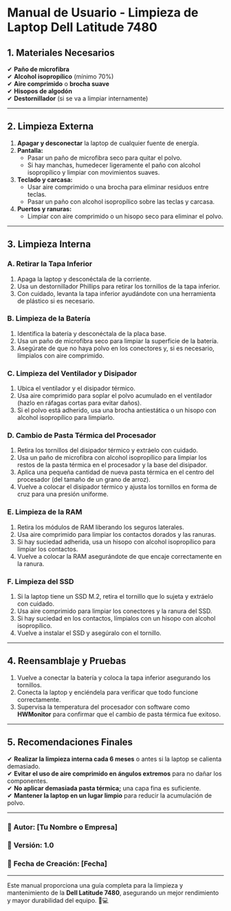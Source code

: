 # Manual de Usuario - Limpieza de Laptop Dell Latitude 7480

## 1. Materiales Necesarios

✔ **Paño de microfibra**  
✔ **Alcohol isopropílico** (mínimo 70%)  
✔ **Aire comprimido** o **brocha suave**  
✔ **Hisopos de algodón**  
✔ **Destornillador** (si se va a limpiar internamente)  

---

## 2. Limpieza Externa

1. **Apagar y desconectar** la laptop de cualquier fuente de energía.  
2. **Pantalla:**  
   - Pasar un paño de microfibra seco para quitar el polvo.  
   - Si hay manchas, humedecer ligeramente el paño con alcohol isopropílico y limpiar con movimientos suaves.  
3. **Teclado y carcasa:**  
   - Usar aire comprimido o una brocha para eliminar residuos entre teclas.  
   - Pasar un paño con alcohol isopropílico sobre las teclas y carcasa.  
4. **Puertos y ranuras:**  
   - Limpiar con aire comprimido o un hisopo seco para eliminar el polvo.  

---

## 3. Limpieza Interna

### A. Retirar la Tapa Inferior

1. Apaga la laptop y desconéctala de la corriente.  
2. Usa un destornillador Phillips para retirar los tornillos de la tapa inferior.  
3. Con cuidado, levanta la tapa inferior ayudándote con una herramienta de plástico si es necesario.  

### B. Limpieza de la Batería

1. Identifica la batería y desconéctala de la placa base.  
2. Usa un paño de microfibra seco para limpiar la superficie de la batería.  
3. Asegúrate de que no haya polvo en los conectores y, si es necesario, límpialos con aire comprimido.  

### C. Limpieza del Ventilador y Disipador

1. Ubica el ventilador y el disipador térmico.  
2. Usa aire comprimido para soplar el polvo acumulado en el ventilador (hazlo en ráfagas cortas para evitar daños).  
3. Si el polvo está adherido, usa una brocha antiestática o un hisopo con alcohol isopropílico para limpiarlo.  

### D. Cambio de Pasta Térmica del Procesador

1. Retira los tornillos del disipador térmico y extráelo con cuidado.  
2. Usa un paño de microfibra con alcohol isopropílico para limpiar los restos de la pasta térmica en el procesador y la base del disipador.  
3. Aplica una pequeña cantidad de nueva pasta térmica en el centro del procesador (del tamaño de un grano de arroz).  
4. Vuelve a colocar el disipador térmico y ajusta los tornillos en forma de cruz para una presión uniforme.  

### E. Limpieza de la RAM

1. Retira los módulos de RAM liberando los seguros laterales.  
2. Usa aire comprimido para limpiar los contactos dorados y las ranuras.  
3. Si hay suciedad adherida, usa un hisopo con alcohol isopropílico para limpiar los contactos.  
4. Vuelve a colocar la RAM asegurándote de que encaje correctamente en la ranura.  

### F. Limpieza del SSD

1. Si la laptop tiene un SSD M.2, retira el tornillo que lo sujeta y extráelo con cuidado.  
2. Usa aire comprimido para limpiar los conectores y la ranura del SSD.  
3. Si hay suciedad en los contactos, límpialos con un hisopo con alcohol isopropílico.  
4. Vuelve a instalar el SSD y asegúralo con el tornillo.  

---

## 4. Reensamblaje y Pruebas

1. Vuelve a conectar la batería y coloca la tapa inferior asegurando los tornillos.  
2. Conecta la laptop y enciéndela para verificar que todo funcione correctamente.  
3. Supervisa la temperatura del procesador con software como **HWMonitor** para confirmar que el cambio de pasta térmica fue exitoso.  

---

## 5. Recomendaciones Finales

✔ **Realizar la limpieza interna cada 6 meses** o antes si la laptop se calienta demasiado.  
✔ **Evitar el uso de aire comprimido en ángulos extremos** para no dañar los componentes.  
✔ **No aplicar demasiada pasta térmica;** una capa fina es suficiente.  
✔ **Mantener la laptop en un lugar limpio** para reducir la acumulación de polvo.  

---

### 📌 **Autor:** [Tu Nombre o Empresa]  
### 📌 **Versión:** 1.0  
### 📌 **Fecha de Creación:** [Fecha]  

---

Este manual proporciona una guía completa para la limpieza y mantenimiento de la **Dell Latitude 7480**, asegurando un mejor rendimiento y mayor durabilidad del equipo. 🚀💻
